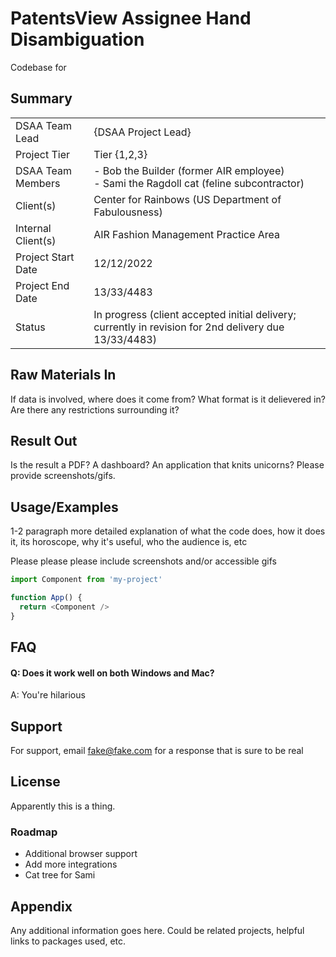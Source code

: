# PatentsView Assignee Hand Disambiguation
Codebase for 

## Summary

|  |  |
|---|---|
| DSAA Team Lead | {DSAA Project Lead} | 
| Project Tier | Tier {1,2,3} | 
| DSAA Team Members | - Bob the Builder (former AIR employee)<br>- Sami the Ragdoll cat (feline subcontractor) |
| Client(s) | Center for Rainbows (US Department of Fabulousness) |
| Internal Client(s) | AIR Fashion Management Practice Area |
| Project Start Date | 12/12/2022 |
| Project End Date | 13/33/4483 |
| Status | In progress (client accepted initial delivery; currently in revision for 2nd delivery due 13/33/4483) |                                                                 

 ## Raw Materials In

If data is involved, where does it come from? What format is it delievered in? Are there any restrictions surrounding it?
## Result Out

Is the result a PDF? A dashboard? An application that knits unicorns? Please provide screenshots/gifs.
## Usage/Examples

1-2 paragraph more detailed explanation of what the code does, how it does it, its horoscope, why it's useful, who the audience is, etc

Please please please include screenshots and/or accessible gifs 

```javascript
import Component from 'my-project'

function App() {
  return <Component />
}
```
## FAQ

#### Q: Does it work well on both Windows and Mac?
A: You're hilarious


## Support
For support, email fake@fake.com for a response that is sure to be real


## License
Apparently this is a thing. 
### Roadmap

- Additional browser support
- Add more integrations
- Cat tree for Sami

## Appendix

Any additional information goes here. Could be related projects, helpful links to packages used, etc.